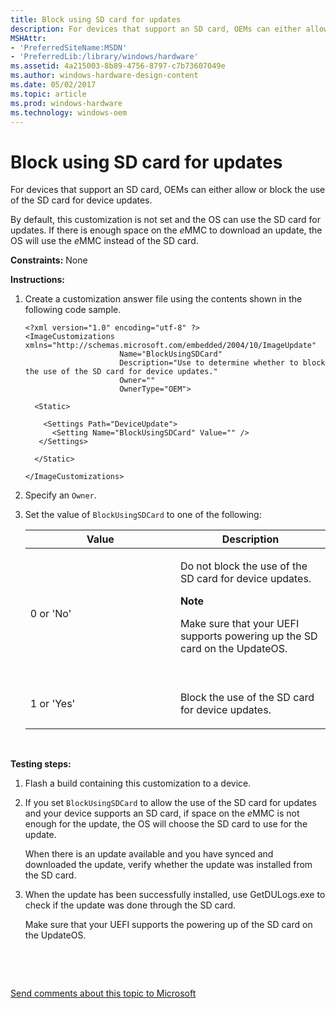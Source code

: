 ```yaml
---
title: Block using SD card for updates
description: For devices that support an SD card, OEMs can either allow or block the use of the SD card for device updates.
MSHAttr:
- 'PreferredSiteName:MSDN'
- 'PreferredLib:/library/windows/hardware'
ms.assetid: 4a215003-8b89-4756-8797-c7b73607049e
ms.author: windows-hardware-design-content
ms.date: 05/02/2017
ms.topic: article
ms.prod: windows-hardware
ms.technology: windows-oem
---
```


# Block using SD card for updates


For devices that support an SD card, OEMs can either allow or block the use of the SD card for device updates.

By default, this customization is not set and the OS can use the SD card for updates. If there is enough space on the *e*MMC to download an update, the OS will use the *e*MMC instead of the SD card.

<a href="" id="constraints---none"></a>**Constraints:** None  

<a href="" id="instructions-"></a>**Instructions:**  
1.  Create a customization answer file using the contents shown in the following code sample.

    ``` syntax
    <?xml version="1.0" encoding="utf-8" ?>  
    <ImageCustomizations xmlns="http://schemas.microsoft.com/embedded/2004/10/ImageUpdate"  
                         Name="BlockUsingSDCard"  
                         Description="Use to determine whether to block the use of the SD card for device updates."  
                         Owner=""  
                         OwnerType="OEM"> 
      
      <Static>  

        <Settings Path="DeviceUpdate">  
          <Setting Name="BlockUsingSDCard" Value="" />    
       </Settings>  

      </Static>

    </ImageCustomizations>
    ```

2.  Specify an `Owner`.

3.  Set the value of `BlockUsingSDCard` to one of the following:

    <table>
    <colgroup>
    <col width="50%" />
    <col width="50%" />
    </colgroup>
    <thead>
    <tr class="header">
    <th>Value</th>
    <th>Description</th>
    </tr>
    </thead>
    <tbody>
    <tr class="odd">
    <td><p>0 or 'No'</p></td>
    <td><p>Do not block the use of the SD card for device updates.</p>
    <div class="alert">
    <strong>Note</strong>  
    <p>Make sure that your UEFI supports powering up the SD card on the UpdateOS.</p>
    </div>
    <div>
     
    </div></td>
    </tr>
    <tr class="even">
    <td><p>1 or 'Yes'</p></td>
    <td><p>Block the use of the SD card for device updates.</p></td>
    </tr>
    </tbody>
    </table>

     

<a href="" id="testing-steps-"></a>**Testing steps:**  
1.  Flash a build containing this customization to a device.

2.  If you set `BlockUsingSDCard` to allow the use of the SD card for updates and your device supports an SD card, if space on the *e*MMC is not enough for the update, the OS will choose the SD card to use for the update.

    When there is an update available and you have synced and downloaded the update, verify whether the update was installed from the SD card.

3.  When the update has been successfully installed, use GetDULogs.exe to check if the update was done through the SD card.

    Make sure that your UEFI supports the powering up of the SD card on the UpdateOS.

 

 

[Send comments about this topic to Microsoft](mailto:wsddocfb@microsoft.com?subject=Documentation%20feedback%20%5Bp_phCustomization\p_phCustomization%5D:%20Block%20using%20SD%20card%20for%20updates%20%20RELEASE:%20%289/7/2016%29&body=%0A%0APRIVACY%20STATEMENT%0A%0AWe%20use%20your%20feedback%20to%20improve%20the%20documentation.%20We%20don't%20use%20your%20email%20address%20for%20any%20other%20purpose,%20and%20we'll%20remove%20your%20email%20address%20from%20our%20system%20after%20the%20issue%20that%20you're%20reporting%20is%20fixed.%20While%20we're%20working%20to%20fix%20this%20issue,%20we%20might%20send%20you%20an%20email%20message%20to%20ask%20for%20more%20info.%20Later,%20we%20might%20also%20send%20you%20an%20email%20message%20to%20let%20you%20know%20that%20we've%20addressed%20your%20feedback.%0A%0AFor%20more%20info%20about%20Microsoft's%20privacy%20policy,%20see%20http://privacy.microsoft.com/default.aspx. "Send comments about this topic to Microsoft")




